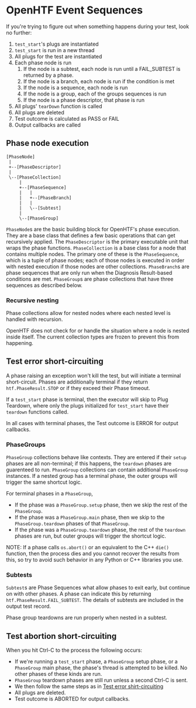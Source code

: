 # OpenHTF Event Sequences

If you're trying to figure out when something happens during your test, look no
further:

1. `test_start`'s plugs are instantiated
1. `test_start` is run in a new thread
1. All plugs for the test are instantiated
1. Each phase node is run
    1. If the node is a subtest, each node is run until a FAIL_SUBTEST is
       returned by a phase.
    1. If the node is a branch, each node is run if the condition is met
    1. If the node is a sequence, each node is run
    1. If the node is a group, each of the groups sequences is run
    1. If the node is a phase descriptor, that phase is run
1. All plugs' `tearDown` function is called
1. All plugs are deleted
1. Test outcome is calculated as PASS or FAIL
1. Output callbacks are called

## Phase node execution

```
[PhaseNode]
 |
 +--[PhaseDescriptor]
 |
 \--[PhaseCollection]
     |
     +--[PhaseSequence]
     |   |
     |   +--[PhaseBranch]
     |   |
     |   \--[Subtest]
     |
     \--[PhaseGroup]
```

`PhaseNode`s are the basic building block for OpenHTF's phase execution.  They
are a base class that defines a few basic operations that can get recursively
applied.  The `PhaseDescriptor` is the primary executable unit that wraps the
phase functions.  `PhaseCollection` is a base class for a node that contains
multiple nodes.  The primary one of these is the `PhaseSequence`, which is a
tuple of phase nodes; each of those nodes is executed in order with nested
execution if those nodes are other collections.  `PhaseBranch`s are phase
sequences that are only run when the Diagnosis Result-based conditions are met.
`PhaseGroup`s are phase collections that have three sequences as described
below.

### Recursive nesting

Phase collections allow for nested nodes where each nested level is handled with
recursion.

OpenHTF does not check for or handle the situation where a node is nested inside
itself.  The current collection types are frozen to prevent this from happening.

## Test error short-circuiting

A phase raising an exception won't kill the test, but will initiate a
terminal short-circuit. Phases are additionally terminal if they return
`htf.PhaseResult.STOP` or if they exceed their Phase timeout.

If a `test_start` phase is terminal, then the executor will skip to Plug
Teardown, where only the plugs initialized for `test_start` have their
`teardown` functions called.

In all cases with terminal phases, the Test outcome is ERROR for output
callbacks.

### PhaseGroups

`PhaseGroup` collections behave like contexts. They are entered if their
`setup` phases are all non-terminal; if this happens, the `teardown` phases are
guarenteed to run.  `PhaseGroup` collections can contain additional `PhaseGroup`
instances. If a nested group has a terminal phase, the outer groups will trigger
the same shortcut logic.

For terminal phases in a `PhaseGroup`,
* If the phase was a `PhaseGroup.setup` phase, then we skip the rest of the
  `PhaseGroup`.
* If the phase was a `PhaseGroup.main` phase, then we skip to the
  `PhaseGroup.teardown` phases of that `PhaseGroup`.
* If the phase was a `PhaseGroup.teardown` phase, the rest of the `teardown`
  phases are run, but outer groups will trigger the shortcut logic.

NOTE: If a phase calls `os.abort()` or an equivalent to the C++
`die()` function, then the process dies and you cannot recover the results from
this, so try to avoid such behavior in any Python or C++ libraries you use.

### Subtests

`Subtest`s are Phase Sequences what allow phases to exit early, but continue on
with other phases.  A phase can indicate this by returning
`htf.PhaseResult.FAIL_SUBTEST`.  The details of subtests are included in the
output test record.

Phase group teardowns are run properly when nested in a subtest.

## Test abortion short-circuiting

When you hit Ctrl-C to the process the following occurs:

* If we're running a `test_start` phase, a `PhaseGroup` setup phase, or a
  `PhaseGroup` main phase, the phase's thread is attempted to be killed. No
  other phases of these kinds are run.
* `PhaseGroup` teardown phases are still run unless a second Ctrl-C is sent.
* We then follow the same steps as in [Test error shirt-circuiting](
    #test-error-shirt-circuiting)
* All plugs are deleted.
* Test outcome is ABORTED for output callbacks.
